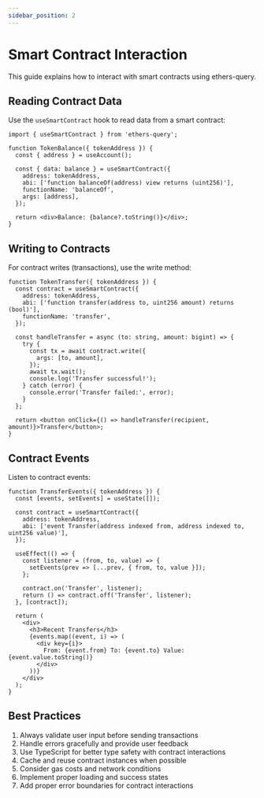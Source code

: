 ```yaml
---
sidebar_position: 2
---
```


# Smart Contract Interaction

This guide explains how to interact with smart contracts using ethers-query.

## Reading Contract Data

Use the `useSmartContract` hook to read data from a smart contract:

```tsx
import { useSmartContract } from 'ethers-query';

function TokenBalance({ tokenAddress }) {
  const { address } = useAccount();
  
  const { data: balance } = useSmartContract({
    address: tokenAddress,
    abi: ['function balanceOf(address) view returns (uint256)'],
    functionName: 'balanceOf',
    args: [address],
  });

  return <div>Balance: {balance?.toString()}</div>;
}
```

## Writing to Contracts

For contract writes (transactions), use the write method:

```tsx
function TokenTransfer({ tokenAddress }) {
  const contract = useSmartContract({
    address: tokenAddress,
    abi: ['function transfer(address to, uint256 amount) returns (bool)'],
    functionName: 'transfer',
  });

  const handleTransfer = async (to: string, amount: bigint) => {
    try {
      const tx = await contract.write({
        args: [to, amount],
      });
      await tx.wait();
      console.log('Transfer successful!');
    } catch (error) {
      console.error('Transfer failed:', error);
    }
  };

  return <button onClick={() => handleTransfer(recipient, amount)}>Transfer</button>;
}
```

## Contract Events

Listen to contract events:

```tsx
function TransferEvents({ tokenAddress }) {
  const [events, setEvents] = useState([]);
  
  const contract = useSmartContract({
    address: tokenAddress,
    abi: ['event Transfer(address indexed from, address indexed to, uint256 value)'],
  });

  useEffect(() => {
    const listener = (from, to, value) => {
      setEvents(prev => [...prev, { from, to, value }]);
    };

    contract.on('Transfer', listener);
    return () => contract.off('Transfer', listener);
  }, [contract]);

  return (
    <div>
      <h3>Recent Transfers</h3>
      {events.map((event, i) => (
        <div key={i}>
          From: {event.from} To: {event.to} Value: {event.value.toString()}
        </div>
      ))}
    </div>
  );
}
```

## Best Practices

1. Always validate user input before sending transactions
2. Handle errors gracefully and provide user feedback
3. Use TypeScript for better type safety with contract interactions
4. Cache and reuse contract instances when possible
5. Consider gas costs and network conditions
6. Implement proper loading and success states
7. Add proper error boundaries for contract interactions 